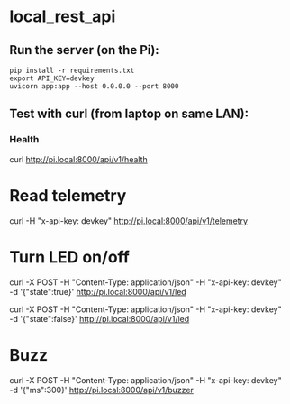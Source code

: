 # local_rest_api

## Run the server (on the Pi):
```
pip install -r requirements.txt
export API_KEY=devkey
uvicorn app:app --host 0.0.0.0 --port 8000
```
## Test with curl (from laptop on same LAN):
### Health
curl http://pi.local:8000/api/v1/health

# Read telemetry
curl -H "x-api-key: devkey" http://pi.local:8000/api/v1/telemetry

# Turn LED on/off
curl -X POST -H "Content-Type: application/json" -H "x-api-key: devkey" \
  -d '{"state":true}' http://pi.local:8000/api/v1/led

curl -X POST -H "Content-Type: application/json" -H "x-api-key: devkey" \
  -d '{"state":false}' http://pi.local:8000/api/v1/led

# Buzz
curl -X POST -H "Content-Type: application/json" -H "x-api-key: devkey" \
  -d '{"ms":300}' http://pi.local:8000/api/v1/buzzer

